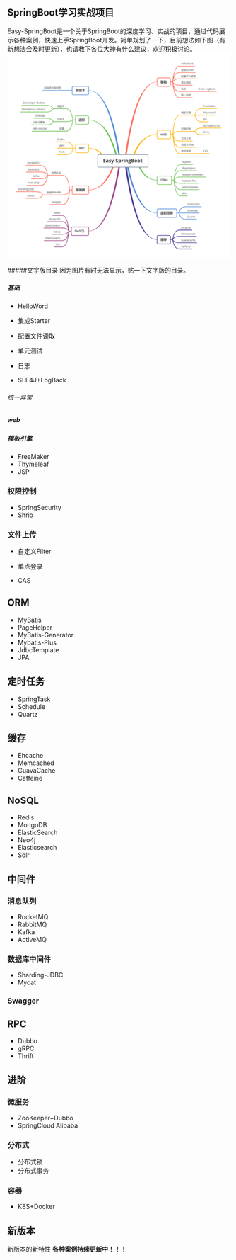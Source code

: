 ## SpringBoot学习实战项目

Easy-SpringBoot是一个关于SpringBoot的深度学习、实战的项目，通过代码展示各种案例，快速上手SpringBoot开发。简单规划了一下，目前想法如下图（有新想法会及时更新），也请教下各位大神有什么建议，欢迎积极讨论。
![](Easy-SpringBoot.png)

#####文字版目录
因为图片有时无法显示，贴一下文字版的目录。
##### 基础

- HelloWord
- 集成Starter
- 配置文件读取
- 单元测试
- 日志

- SLF4J+LogBack

###### 统一异常

##### web

##### 模板引擎

- FreeMaker
- Thymeleaf
- JSP

### 权限控制

- SpringSecurity
- Shrio

### 文件上传

- 自定义Filter
- 单点登录

- CAS

## ORM

- MyBatis
- PageHelper
- MyBatis-Generator
- Mybatis-Plus
- JdbcTemplate
- JPA

## 定时任务

- SpringTask
- Schedule
- Quartz

## 缓存

- Ehcache
- Memcached
- GuavaCache
- Caffeine

## NoSQL

- Redis
- MongoDB
- ElasticSearch
- Neo4j
- Elasticsearch
- Solr

## 中间件

### 消息队列

- RocketMQ
- RabbitMQ
- Kafka
- ActiveMQ

### 数据库中间件

- Sharding-JDBC
- Mycat

### Swagger

## RPC

- Dubbo
- gRPC
- Thrift

## 进阶

### 微服务

- ZooKeeper+Dubbo
- SpringCloud Alibaba

### 分布式

- 分布式锁
- 分布式事务

### 容器

- K8S+Docker

## 新版本

新版本的新特性
**各种案例持续更新中！！！**